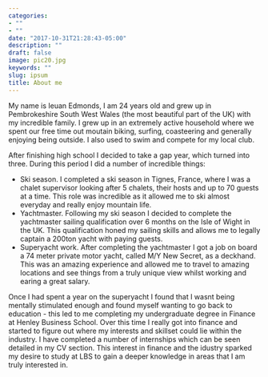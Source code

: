 ```yaml
---
categories:
- ""
- ""
date: "2017-10-31T21:28:43-05:00"
description: ""
draft: false
image: pic20.jpg
keywords: ""
slug: ipsum
title: About me
---
```


My name is Ieuan Edmonds, I am 24 years old and grew up in Pembrokeshire South West Wales (the most beautiful part of the UK) with my incredible family. I grew up in an extremely active household where we spent our free time out moutain biking, surfing, coasteering and generally enjoying being outside. I also used to swim and compete for my local club. 

After finishing high school I decided to take a gap year, which turned into three. During this period I did a number of incredible things:
- Ski season. I completed a ski season in Tignes, France, where I was a chalet supervisor looking after 5 chalets, their hosts and up to 70 guests at a time. This role was incredible as it allowed me to ski almost everyday and really enjoy mountain life. 
- Yachtmaster. Following my ski season I decided to complete the yachtmaster sailing qualification over 6 months on the Isle of Wight in the UK. This qualification honed my sailing skills and allows me to legally captain a 200ton yacht with paying guests.
- Superyacht work. After completing the yachtmaster I got a job on board a 74 meter private motor yacht, called M/Y New Secret,  as a deckhand. This was an amazing experience and allowed me to travel to amazing locations and see things from a truly unique view whilst working and earing a great salary. 

Once I had spent a year on the superyacht I found that I wasnt being mentally stimulated enough and found myself wanting to go back to education - this led to me completing my undergraduate degree in Finance at Henley Business School. Over this time I really got into finance and started to figure out where my interests and skillset could lie within the industry. I have completed a number of internships which can be seen detailed in my CV section. This interest in finance and the idustry sparked my desire to study at LBS to gain a deeper knowledge in areas that I am truly interested in.